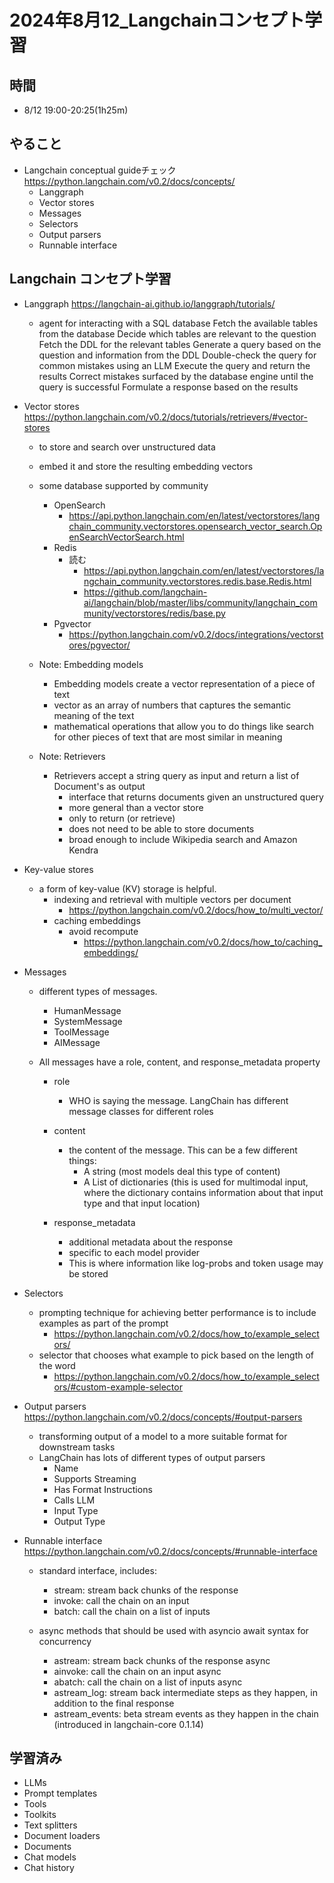 # 2024年8月12_Langchainコンセプト学習

## 時間

- 8/12 19:00-20:25(1h25m)

## やること

- Langchain conceptual guideチェック https://python.langchain.com/v0.2/docs/concepts/
  - Langgraph
  - Vector stores
  - Messages
  - Selectors
  - Output parsers
  - Runnable interface

## Langchain コンセプト学習

- Langgraph https://langchain-ai.github.io/langgraph/tutorials/
  - agent for interacting with a SQL database
    Fetch the available tables from the database
    Decide which tables are relevant to the question
    Fetch the DDL for the relevant tables
    Generate a query based on the question and information from the DDL
    Double-check the query for common mistakes using an LLM
    Execute the query and return the results
    Correct mistakes surfaced by the database engine until the query is successful
    Formulate a response based on the results

- Vector stores https://python.langchain.com/v0.2/docs/tutorials/retrievers/#vector-stores
  - to store and search over unstructured data
  - embed it and store the resulting embedding vectors
  - some database supported by community
    - OpenSearch
      - https://api.python.langchain.com/en/latest/vectorstores/langchain_community.vectorstores.opensearch_vector_search.OpenSearchVectorSearch.html
    - Redis
      - 読む
        - https://api.python.langchain.com/en/latest/vectorstores/langchain_community.vectorstores.redis.base.Redis.html
        - https://github.com/langchain-ai/langchain/blob/master/libs/community/langchain_community/vectorstores/redis/base.py
    - Pgvector
      - https://python.langchain.com/v0.2/docs/integrations/vectorstores/pgvector/

  - Note: Embedding models
    - Embedding models create a vector representation of a piece of text
    - vector as an array of numbers that captures the semantic meaning of the text
    - mathematical operations that allow you to do things like search for other pieces of text that are most similar in meaning

  - Note: Retrievers
    - Retrievers accept a string query as input and return a list of Document's as output
      - interface that returns documents given an unstructured query
      - more general than a vector store
      - only to return (or retrieve)
      - does not need to be able to store documents
      - broad enough to include Wikipedia search and Amazon Kendra

- Key-value stores
  - a form of key-value (KV) storage is helpful.
    - indexing and retrieval with multiple vectors per document
      - https://python.langchain.com/v0.2/docs/how_to/multi_vector/
    - caching embeddings
      - avoid recompute 
        - https://python.langchain.com/v0.2/docs/how_to/caching_embeddings/

- Messages
  - different types of messages. 
    - HumanMessage
    - SystemMessage
    - ToolMessage
    - AIMessage

  - All messages have a role, content, and response_metadata property

    - role
      - WHO is saying the message. LangChain has different message classes for different roles

    - content
      - the content of the message. This can be a few different things:
        - A string (most models deal this type of content)
        - A List of dictionaries (this is used for multimodal input, where the dictionary contains information about that input type and that input location)

    - response_metadata
      - additional metadata about the response
      - specific to each model provider
      - This is where information like log-probs and token usage may be stored

- Selectors
  - prompting technique for achieving better performance is to include examples as part of the prompt
    - https://python.langchain.com/v0.2/docs/how_to/example_selectors/
  - selector that chooses what example to pick based on the length of the word
    - https://python.langchain.com/v0.2/docs/how_to/example_selectors/#custom-example-selector

- Output parsers https://python.langchain.com/v0.2/docs/concepts/#output-parsers
  - transforming output of a model to a more suitable format for downstream tasks
  - LangChain has lots of different types of output parsers
    - Name
    - Supports Streaming
    - Has Format Instructions
    - Calls LLM
    - Input Type
    - Output Type

- Runnable interface https://python.langchain.com/v0.2/docs/concepts/#runnable-interface
  - standard interface, includes:
    - stream: stream back chunks of the response
    - invoke: call the chain on an input
    - batch: call the chain on a list of inputs

  - async methods that should be used with asyncio await syntax for concurrency
    - astream: stream back chunks of the response async
    - ainvoke: call the chain on an input async
    - abatch: call the chain on a list of inputs async
    - astream_log: stream back intermediate steps as they happen, in addition to the final response
    - astream_events: beta stream events as they happen in the chain (introduced in langchain-core 0.1.14)

## 学習済み

- LLMs
- Prompt templates
- Tools
- Toolkits
- Text splitters
- Document loaders
- Documents
- Chat models
- Chat history
